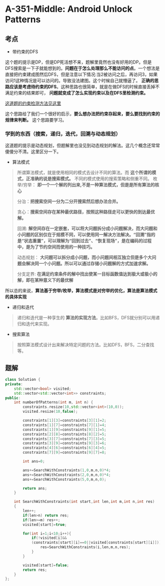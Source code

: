 
# A-351-Middle: Android Unlock Patterns

## 考点

* 带约束的DFS

这个题的提示是DP，但是DP死活想不来，题解里竟然也没有好用的DP。但是DFS搜索是一下子就能想到的。__问题在于怎么处理那么不能访问的点__。一个想法是直接把约束建成图然后DFS，但是注意以下情况:当2被访问之后，再访问3，如果访问1这种情况是可以访问的。导致没法建图。这个时候自己就懵逼了。 __正确的思路应该是考虑待约束的DFS__。这种思路也很简单，就是在做DFS的时候直接丢掉不满足约束的结果即可， __问题就变成了怎么实现约束以及在DFS里检测约束。__

[这道题的约束检测方法见这里](https://baihuqian.github.io/2018-08-12-android-unlock-patterns/)

这个思路给了我们一个很好的启示，__要么想办法把约束存起来，要么要找到约束的规律来判断。__ 这个思路要学习。


### 学到的东西（搜索，递归，迭代，回溯与动态规划）

这道题的提示是动态规划，但题解里也没见到动态规划的解法。这几个概念还常常傻傻分不清。这里区分一下。

* 算法模式
> 所谓算法模式，就是使用相同的模式去设计不同的算法。而 __这个所谓的模式，正准确的说是搜索模式。__ 不同的模式使用的搜索策略和侧重不同。
> 枚举/穷举： __即一个一个解的列出来,不是一种算法模式，但是是所有算法的核心__
> 
> 分治：__把搜索空间一分为二分开搜索然后想办法合并。__
> 
> 贪心：__搜索空间存在某种最优路径，按照这种路径走可以更快的到达最优解。__
>
> 回溯: __解空间存在一定嵌套，可以将大问题拆分成小问题解决，而大问题和小问题的区别仅在于规模不同，可以使用同一解决方法解决。“回溯”指的是“状态重置”，可以理解为“回到过去”、“恢复现场”，是在编码的过程中，是为了节约空间而使用的一种技巧。__
>
> 动态规划： __大问题可以拆分成小问题，而小问题间相互独立但是多个大问题会解决同一个小问题。所以可以通过存储小问题解的方式加速求解。__
> 
> 分支定界: __在满足约束条件的解中找出使某一目标函数值达到极大或极小的解，即在某种意义下的最优解__

所以总的来说，__算法基于穷举/枚举，算法模式是对穷举的优化，算法是算法模式的具体实现__

* 递归和迭代
> 递归和迭代是一种孪生的 __算法的实现方法__。比如BFS，DFS就分别可以用递归和迭代来实现。

* 搜索算法
> 按照算法模式设计出来解决特定问题的方法。比如DFS，BFS，二分查找等。

## 题解

```cpp
class Solution {
private:
    std::vector<bool> visited;
    std::vector<std::vector<int>> constraints;
public:
    int numberOfPatterns(int m, int n) {
        constraints.resize(10,std::vector<int>(10,0));
        visited.resize(10,false);

        constraints[1][3]=constraints[3][1]=2;
        constraints[1][7]=constraints[7][1]=4;
        constraints[1][9]=constraints[9][1]=5;
        constraints[2][8]=constraints[8][2]=5;
        constraints[3][7]=constraints[7][3]=5;
        constraints[3][9]=constraints[9][3]=6;
        constraints[4][6]=constraints[6][4]=5;
        constraints[7][9]=constraints[9][7]=8;

        int ans=0;

        ans+=SearchWithConstraints(1,0,m,n,0)*4;
        ans+=SearchWithConstraints(2,0,m,n,0)*4;
        ans+=SearchWithConstraints(5,0,m,n,0);

        return ans;
    }

    int SearchWithConstraints(int start,int len,int m,int n,int res)
    {
        len++;
        if(len>n) return res;
        if(len>=m) res++;
        visited[start]=true; 

        for(int i=1;i<10;i++){
            if(!visited[i]&&
            (constraints[start][i]==0||visited[constraints[start][i]])){
                res=SearchWithConstraints(i,len,m,n,res);
            }
        }

        visited[start]=false;
        return res;
    }
};
```
